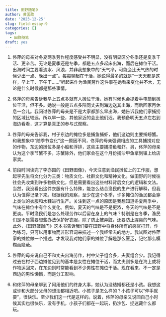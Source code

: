 ```yaml
---
title: 田野随笔9
author: 黄国政
date: '2023-12-25'
slug: field-essay-9
categories: []
tags:
  - 田野随笔
draft: yes
---
```


<!--more-->

1. 佟萍的母亲对冬夏两季劳作程度感受并不明显，没有明显区分冬季还是夏季干活、更辛苦。无论是夏季还是冬季，都是五点多起床出海，而后在摊位干活。出海时间主要看流水、风浪，并非我想象中的“天气冷，可能会比天气热的时候少出一点、晚出一点”。每每聊起在干活，她说得最多的就是“一天天都是这样，早上干、下午干……”听起来作为渔民劳作这件事在她看来变化并不大，无论是什么时候都是那些事情。

2. 佟萍的母亲告诉我早上五点多就有人摊位干活，她有时候也会提着手电筒到摊位干活，但不多。她说一般是五点多陪同丈夫到海边送其出海，而后回家再休息一会儿。我问过佟萍的母亲是不是大家都那么早出海，她告诉我他们家捕捞的区域比较远，所以早一些，其他家近的会比他们迟。我预备明天五点左右到海边看看，这才算是真正的参与式观察。

3. 佟萍的母亲告诉我，村子东边的摊位多是捕鱼捕虾，他们这边则主要捕螃蟹。和我想象中“随季节变化”这一原因不同，佟萍的母亲强调相应的工具捕捞对应的作物，东边的摊位多是小船和浮排，这些主要捕捞鱼和虾。另，佟萍的母亲认为这个季节蟹不多，冻蟹除外，他们家会在这个月份捕沙甲鱼拿到镇上给店家卖。

4. 前段时间读完了李亦园的《田野图像》，今天注意到渔民摊位上的工作服，想起李先生将文化分为三类：物质文化、社群文化和精神文化。做田野的时候往往会先收集到许多物质文化，但是需要看出这些材料背后文化的逻辑和文法。当然，我没看出这件衣服有什么特殊，能怎么结合渔民的生产进行解释，但我认为值得记录下来。根据我的观察，至少在这个冬季，许多摊位的渔民都会穿上类似的衣服和水鞋进行生产。关注到这一点的原因是我想知道冬夏两季中，气味在摊位中有什么变化。例如，夏天的气味是不是更浓，冬天的气味是不是更淡。平时渔民们是怎么处理劳作以后留在身上的气味？特别是在冬季，渔民们是不是需要想些办法保护好衣服，除了防止被弄脏，还要防止腥臭的气味。此外，《田野敲敲门》这本书告诉我们要在田野中将身体所有的感官打开，作为练习，只可以用事物而非形容词来描述一个我经常去的地方。我试图对佟萍家的摊位做一个描述，才发现我对她们家的摊位了解是那么匮乏，记忆那么模糊而隐蔽。

5. 佟萍的母亲说自己不和丈夫出海劳作，村中父子组合多，夫妻组合少。我记得过去在村子西边摊位见到的基本是女性在摊位干活，而丈夫则多是在海上或将作物运回来，在东边则时常能看到不少男性在摊位干活。现在看来，不一定是西边的男性懒惰，而是分工影响。

6. 和佟萍的母亲聊到了阿用他们的终身大事，她认为没结婚都还是小孩。我想这或许和大部分父母的想法都相近吧。小孩子是怎么样的？小孩子可以“伸手就要”，很快乐。至少我们这一代是这样的。说着，佟萍的母亲又说回自己小时候其实也很快乐，没有手机，小孩子们都在一起玩，扔沙包、捉迷藏什么都玩。